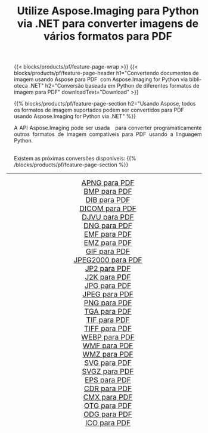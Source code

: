 ﻿---
title: Utilize Aspose.Imaging para Python via .NET para converter imagens de vários formatos para PDF 
weight: 3920
url: /pt/python-net/conversion/to/pdf/ 
lang: pt
langdirlevel: 2
locales: zh-hans,ja,it,ru,de,es,fr,nl,id,lt,pl,pt,vi,tr,ko,zh-hant,ar,hi,th,sv,cs,uk,he
description: Você pode usar Aspose.Imaging para Python via biblioteca .NET para converter de uma variedade de formatos para PDF
---

{{< blocks/products/pf/feature-page-wrap >}}
{{< blocks/products/pf/feature-page-header h1="Convertendo documentos de imagem usando Aspose para PDF  com Aspose.Imaging for Python via biblioteca .NET" h2="Conversão baseada em Python de diferentes formatos de imagem para PDF" downloadText="Download" >}}


{{% blocks/products/pf/feature-page-section  h2="Usando Aspose, todos os formatos de imagem suportados podem ser convertidos para PDF usando Aspose.Imaging for Python via .NET" %}}
<p align=justify>A API Aspose.Imaging pode ser usada   para converter programaticamente outros formatos de imagem compatíveis para PDF usando a linguagem Python.</p>
<br/>
Existem as próximas conversões disponíveis:
{{% /blocks/products/pf/feature-page-section %}}
<div class="container-fluid productfamilypage bg-gray">
    <div class="convertypes bg-gray agp-content section">
        <div class="container">
		<hr style="margin-left:-20px;"/>
		<div class="row other-converters" style="gap: 10px;font-size: 19px;text-align:center;">
		    <div class='col-md-2 other-converter remove-lp remove-rp'><a href="/imaging/pt/python-net/conversion/apng-to-pdf/" style="padding:15px;">APNG para PDF</a></div>
<div class='col-md-2 other-converter remove-lp remove-rp'><a href="/imaging/pt/python-net/conversion/bmp-to-pdf/" style="padding:15px;">BMP para PDF</a></div>
<div class='col-md-2 other-converter remove-lp remove-rp'><a href="/imaging/pt/python-net/conversion/dib-to-pdf/" style="padding:15px;">DIB para PDF</a></div>
<div class='col-md-2 other-converter remove-lp remove-rp'><a href="/imaging/pt/python-net/conversion/dicom-to-pdf/" style="padding:15px;">DICOM para PDF</a></div>
<div class='col-md-2 other-converter remove-lp remove-rp'><a href="/imaging/pt/python-net/conversion/djvu-to-pdf/" style="padding:15px;">DJVU para PDF</a></div>
<div class='col-md-2 other-converter remove-lp remove-rp'><a href="/imaging/pt/python-net/conversion/dng-to-pdf/" style="padding:15px;">DNG para PDF</a></div>
<div class='col-md-2 other-converter remove-lp remove-rp'><a href="/imaging/pt/python-net/conversion/emf-to-pdf/" style="padding:15px;">EMF para PDF</a></div>
<div class='col-md-2 other-converter remove-lp remove-rp'><a href="/imaging/pt/python-net/conversion/emz-to-pdf/" style="padding:15px;">EMZ para PDF</a></div>
<div class='col-md-2 other-converter remove-lp remove-rp'><a href="/imaging/pt/python-net/conversion/gif-to-pdf/" style="padding:15px;">GIF para PDF</a></div>
<div class='col-md-2 other-converter remove-lp remove-rp'><a href="/imaging/pt/python-net/conversion/jpeg2000-to-pdf/" style="padding:15px;">JPEG2000 para PDF</a></div>
<div class='col-md-2 other-converter remove-lp remove-rp'><a href="/imaging/pt/python-net/conversion/jp2-to-pdf/" style="padding:15px;">JP2 para PDF</a></div>
<div class='col-md-2 other-converter remove-lp remove-rp'><a href="/imaging/pt/python-net/conversion/j2k-to-pdf/" style="padding:15px;">J2K para PDF</a></div>
<div class='col-md-2 other-converter remove-lp remove-rp'><a href="/imaging/pt/python-net/conversion/jpg-to-pdf/" style="padding:15px;">JPG para PDF</a></div>
<div class='col-md-2 other-converter remove-lp remove-rp'><a href="/imaging/pt/python-net/conversion/jpeg-to-pdf/" style="padding:15px;">JPEG para PDF</a></div>
<div class='col-md-2 other-converter remove-lp remove-rp'><a href="/imaging/pt/python-net/conversion/png-to-pdf/" style="padding:15px;">PNG para PDF</a></div>
<div class='col-md-2 other-converter remove-lp remove-rp'><a href="/imaging/pt/python-net/conversion/tga-to-pdf/" style="padding:15px;">TGA para PDF</a></div>
<div class='col-md-2 other-converter remove-lp remove-rp'><a href="/imaging/pt/python-net/conversion/tif-to-pdf/" style="padding:15px;">TIF para PDF</a></div>
<div class='col-md-2 other-converter remove-lp remove-rp'><a href="/imaging/pt/python-net/conversion/tiff-to-pdf/" style="padding:15px;">TIFF para PDF</a></div>
<div class='col-md-2 other-converter remove-lp remove-rp'><a href="/imaging/pt/python-net/conversion/webp-to-pdf/" style="padding:15px;">WEBP para PDF</a></div>
<div class='col-md-2 other-converter remove-lp remove-rp'><a href="/imaging/pt/python-net/conversion/wmf-to-pdf/" style="padding:15px;">WMF para PDF</a></div>
<div class='col-md-2 other-converter remove-lp remove-rp'><a href="/imaging/pt/python-net/conversion/wmz-to-pdf/" style="padding:15px;">WMZ para PDF</a></div>
<div class='col-md-2 other-converter remove-lp remove-rp'><a href="/imaging/pt/python-net/conversion/svg-to-pdf/" style="padding:15px;">SVG para PDF</a></div>
<div class='col-md-2 other-converter remove-lp remove-rp'><a href="/imaging/pt/python-net/conversion/svgz-to-pdf/" style="padding:15px;">SVGZ para PDF</a></div>
<div class='col-md-2 other-converter remove-lp remove-rp'><a href="/imaging/pt/python-net/conversion/eps-to-pdf/" style="padding:15px;">EPS para PDF</a></div>
<div class='col-md-2 other-converter remove-lp remove-rp'><a href="/imaging/pt/python-net/conversion/cdr-to-pdf/" style="padding:15px;">CDR para PDF</a></div>
<div class='col-md-2 other-converter remove-lp remove-rp'><a href="/imaging/pt/python-net/conversion/cmx-to-pdf/" style="padding:15px;">CMX para PDF</a></div>
<div class='col-md-2 other-converter remove-lp remove-rp'><a href="/imaging/pt/python-net/conversion/otg-to-pdf/" style="padding:15px;">OTG para PDF</a></div>
<div class='col-md-2 other-converter remove-lp remove-rp'><a href="/imaging/pt/python-net/conversion/odg-to-pdf/" style="padding:15px;">ODG para PDF</a></div>
<div class='col-md-2 other-converter remove-lp remove-rp'><a href="/imaging/pt/python-net/conversion/ico-to-pdf/" style="padding:15px;">ICO para PDF</a></div>
                </div>
        </div>
    </div>
</div>
<br/>

